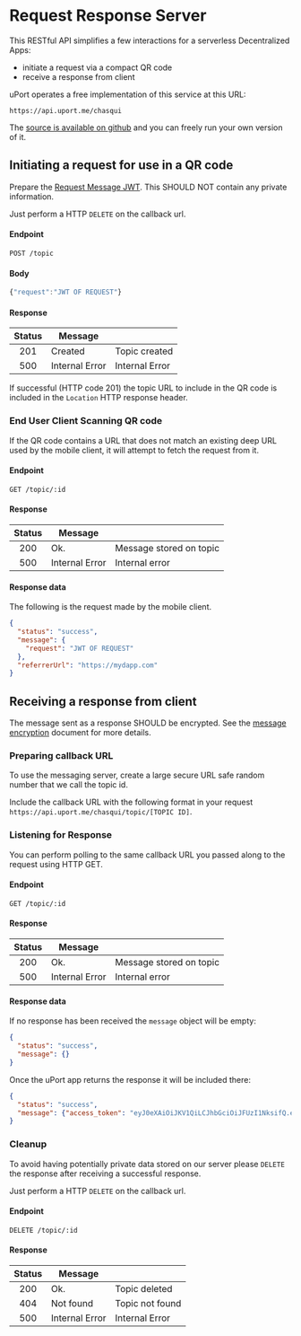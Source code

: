 # Request Response Server

This RESTful API simplifies a few interactions for a serverless Decentralized Apps:

- initiate a request via a compact QR code
- receive a response from client

uPort operates a free implementation of this service at this URL:

`https://api.uport.me/chasqui`

The [source is available on github](https://github.com/uport-project/lambda-chasqui) and you can freely run your own version of it.

## Initiating a request for use in a QR code

Prepare the [Request Message JWT](/messages/index.md). This SHOULD NOT contain any private information.

Just perform a HTTP `DELETE` on the callback url.

#### Endpoint

`POST /topic`

#### Body

```js
{"request":"JWT OF REQUEST"}
```

#### Response

| Status |     Message    |                                            |
|:------:|----------------|--------------------------------------------|
| 201    | Created        | Topic created                              |
| 500    | Internal Error | Internal Error                             |

If successful (HTTP code 201) the topic URL to include in the QR code is included in the `Location` HTTP response header.

### End User Client Scanning QR code

If the QR code contains a URL that does not match an existing deep URL used by the mobile client, it will attempt to fetch the request from it.

#### Endpoint

`GET /topic/:id`

#### Response

| Status |     Message    |                               |
|:------:|----------------|-------------------------------|
| 200    | Ok.            | Message stored on topic <id>  |
| 500    | Internal Error | Internal error                |

#### Response data

The following is the request made by the mobile client.

```json
{
  "status": "success",
  "message": {
    "request": "JWT OF REQUEST"
  },
  "referrerUrl": "https://mydapp.com"
}
```

## Receiving a response from client

The message sent as a response SHOULD be encrypted. See the [message encryption](/messages/encrypted.md) document for more details.

### Preparing callback URL

To use the messaging server, create a large secure URL safe random number that we call the topic id.

Include the callback URL with the following format in your request `https://api.uport.me/chasqui/topic/[TOPIC ID]`.

### Listening for Response

You can perform polling to the same callback URL you passed along to the request using HTTP GET.

#### Endpoint

`GET /topic/:id`

#### Response

| Status |     Message    |                               |
|:------:|----------------|-------------------------------|
| 200    | Ok.            | Message stored on topic <id>  |
| 500    | Internal Error | Internal error                |

#### Response data

If no response has been received the `message` object will be empty:

```json
{
  "status": "success",
  "message": {}
}
```

Once the uPort app returns the response it will be included there:

```json
{
  "status": "success",
  "message": {"access_token": "eyJ0eXAiOiJKV1QiLCJhbGciOiJFUzI1NksifQ.eyJp..."}
}
```

### Cleanup

To avoid having potentially private data stored on our server please `DELETE` the response after receiving a successful response.

Just perform a HTTP `DELETE` on the callback url.

#### Endpoint

`DELETE /topic/:id`

#### Response

| Status |     Message    |                                            |
|:------:|----------------|--------------------------------------------|
| 200    | Ok.            | Topic deleted                              |
| 404    | Not found      | Topic not found                            |
| 500    | Internal Error | Internal Error                             |
